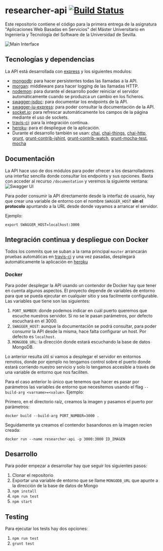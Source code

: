 # researcher-api [![Build Status](https://travis-ci.org/Javirln/aws1617-02.svg?branch=master)](https://travis-ci.org/Javirln/researcher-api)

Este repositorio contiene el código para la primera entrega de la asignatura "Aplicaciones Web Basadas en Servicios" del Máster Universitario en
Ingeniería y Tecnología del Software de la Universidad de Sevilla.

![Main Interface](https://image.ibb.co/bNBgQa/Screen_Shot_2017_03_16_at_16_39_34.png)


## Tecnologías y dependencias

La API está desarrollada con [express](https://expressjs.com) y los siguientes modulos:

- [mongodb](https://www.mongodb.com/): para hacer persistentes todas las llamadas a la API.
- [morgan](https://github.com/expressjs/morgan): middleware para hacer logging de las llamadas HTTP.
- [nodemon](https://github.com/remy/nodemon): para durante el desarrollo poder reiniciar el servidor automáticamente cuando se produzca un cambio en los ficheros.
- [swagger-jsdoc](https://github.com/Surnet/swagger-jsdoc): para documentar los endpoints de la API.
- [swagger-iu-express](https://github.com/scottie1984/swagger-ui-express): para poder consultar la documentación de la API.
- [socket.io](https://github.com/socketio/socket.io): para refrescar automáticamente los campos de la página mediante el uso de sockets.
- [travis-ci](https://travis-ci.org): para la integración continua.
- [heroku](https://heroku.com): para el despliegue de la aplicación.
- Durante el desarrollo también se usan: [chai](http://chaijs.com/), 
  [chai-things](https://github.com/chaijs/chai-things),
  [chai-http](https://github.com/chaijs/chai-http),
  [grunt](https://gruntjs.com/),
  [grunt-contrib-jshint](https://github.com/gruntjs/grunt-contrib-jshint), 
  [grunt-contrib-watch](https://github.com/gruntjs/grunt-contrib-watch),
  [grunt-mocha-test](https://github.com/pghalliday/grunt-mocha-test),
  [mocha](https://mochajs.org/)

## Documentación

La API hace uso de dos módulos para poder ofrecer a los desarrolladores una interfaz sencilla donde consultar los endpoints y sus opciones.
Basta con acceder al recurso `/documentation` y veremos la siguiente ventana:
![Swagger UI](https://image.ibb.co/fTeF0a/Screen_Shot_2017_03_16_at_11_48_00.png)

Para poder consumir la API directamente desde la interfaz de usuario, hay que crear una variable de entorno 
con el nombre `SWAGGER_HOST` **sin el protocolo** apuntando a la URL desde donde vayamos a arrancar el servidor. 

Ejemplo:
```
export SWAGGER_HOST=localhost:3000
```
## Integración continua y despliegue con Docker

Todos los commits que se suban a la rama principal `master` arrancarán pruebas automáticas en [travis-ci](https://travis-ci.org)
y una vez pasadas, desplegará automáticamente la aplicación en [heroku](https://researcher-api.herokuapp.com/)

### Docker

Para poder desplegar la API usando un contendor de Docker hay que tener en cuenta algunos aspectos. El proyecto depende de variables de entorno para que se pueda ejecutar en cualquier sitio y sea facilmente configurable. Las variables que tiene son las siguientes:
1. `PORT_NUMBER`: donde podemos indicar en cuál puerto queremos que escuche nuestros servidor. Si no se le pasan parámetros, por defecto escuchará en el 3000.
2. `SWAGGER_HOST`: aunque la documentación se podrá consultar, para poder consumir la API desde la misma, hace falta configurar un host. Por defecto es `localhost`.
3. `MONGODB_URL`: la dirección donde estará escuchando la base de datos MongoDB.

Lo anterior resulta útil si vamos a desplegar el servidor en entornos remotos, donde por ejemplo no tengamos control sobre el puerto donde estará corriendo nuestro servicio y solo lo tengamos accesible a través de una variable de entorno que nos faciliten. 

Para el caso anterior lo único que tenemos que hacer es pasar por parámetros las variables de entorno que necesitemos usando el flag `--build-arg <varname>=<value>`. Ejemplo:

Primero, en el directorio raíz, creamos la imagen y pasamos el puerto por parámetros:
```
docker build --build-arg PORT_NUMBER=3000 .
```
Seguidamente ya creamos el contendor basandonos en la imagen recien creada:
```
docker run --name researcher-api -p 3000:3000 ID_IMAGEN
```

## Desarrollo

Para poder empezar a desarrollar hay que seguir los siguientes pasos:
1. Clonar el repositorio
2. Exportar una variable de entorno que se llame `MONGODB_URL` que apunte a la dirección de la base de datos de Mongo
3. `npm install`
4. `npm run test`
5. `npm start`

## Testing

Para ejecutar los tests hay dos opciones:
1. `npm run test`
2. `grunt test`
